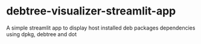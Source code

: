 # debtree-visualizer-streamlit-app
A simple streamlit app to display host installed deb packages dependencies using dpkg, debtree and dot
